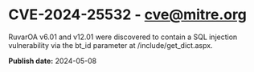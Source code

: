 # CVE-2024-25532 - cve@mitre.org

RuvarOA v6.01 and v12.01 were discovered to contain a SQL injection vulnerability via the bt_id parameter at /include/get_dict.aspx.

**Publish date:** 2024-05-08
